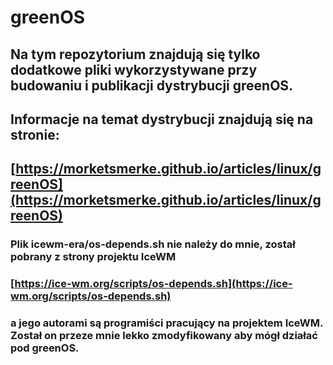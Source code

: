 # greenOS
## Na tym repozytorium znajdują się tylko dodatkowe pliki wykorzystywane przy budowaniu i publikacji dystrybucji greenOS.

## Informacje na temat dystrybucji znajdują się na stronie:
## [https://morketsmerke.github.io/articles/linux/greenOS](https://morketsmerke.github.io/articles/linux/greenOS)

### Plik icewm-era/os-depends.sh nie należy do mnie, został pobrany z strony projektu IceWM 
### [https://ice-wm.org/scripts/os-depends.sh](https://ice-wm.org/scripts/os-depends.sh)
### a jego autorami są programiści pracujący na projektem IceWM. Został on przeze mnie lekko zmodyfikowany aby mógł działać pod greenOS.
